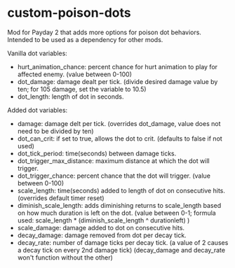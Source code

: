 # custom-poison-dots

Mod for Payday 2 that adds more options for poison dot behaviors. Intended to be used as a dependency for other mods.

Vanilla dot variables:
  
  - hurt_animation_chance: percent chance for hurt animation to play for affected enemy. (value between 0-100)
  - dot_damage: damage dealt per tick. (divide desired damage value by ten; for 105 damage, set the variable to 10.5)
  - dot_length: length of dot in seconds.

Added dot variables:
  
  - damage: damage delt per tick. (overrides dot_damage, value does not need to be divided by ten)
  - dot_can_crit: if set to true, allows the dot to crit. (defaults to false if not used)
  - dot_tick_period: time(seconds) between damage ticks.
  - dot_trigger_max_distance: maximum distance at which the dot will trigger. 
  - dot_trigger_chance: percent chance that the dot will trigger. (value between 0-100)
  - scale_length: time(seconds) added to length of dot on consecutive hits. (overrides default timer reset)
  - diminish_scale_length: adds diminishing returns to scale_length based on how much duration is left on the dot. (value between 0-1; formula used: scale_length * (diminish_scale_length ^ durationleft) )
  - scale_damage: damage added to dot on consecutive hits.
  - decay_damage: damage removed from dot per decay tick.
  - decay_rate: number of damage ticks per decay tick. (a value of 2 causes a decay tick on every 2nd damage tick)
      (decay_damage and decay_rate won't function without the other)
